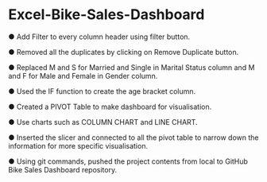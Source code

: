 # Excel-Bike-Sales-Dashboard
● Add Filter to every column header using filter button.

● Removed all the duplicates by clicking on Remove Duplicate button.

● Replaced M and S for Married and Single in Marital Status column and M and F for Male and Female in Gender column.

● Used the IF function to create the age bracket column.

● Created a PIVOT Table to make dashboard for visualisation.

● Use charts such as COLUMN CHART and LINE CHART.

● Inserted the slicer and connected to all the pivot table to narrow down the information for more specific visualisation.

● Using git commands, pushed the project contents from local to GitHub Bike Sales Dashboard repository.
